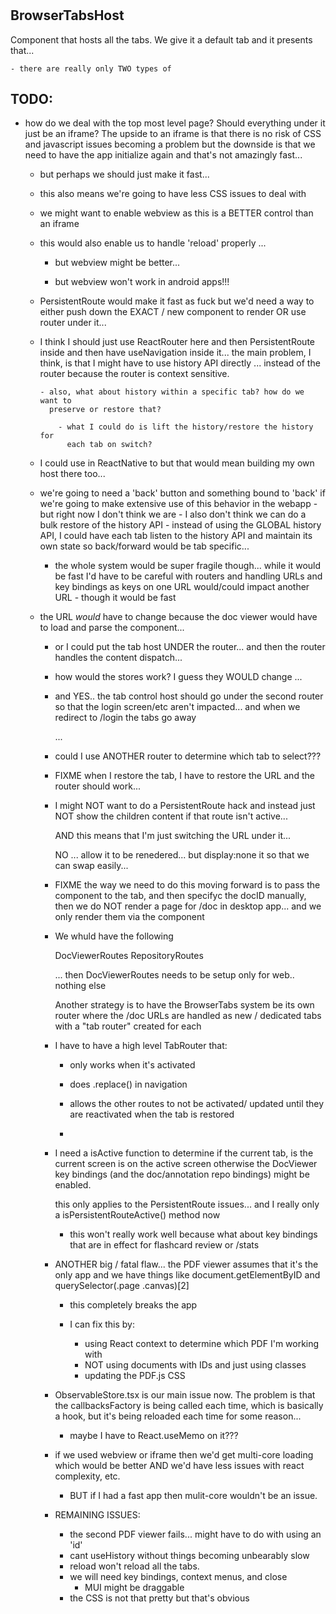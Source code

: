 # 

## BrowserTabsHost

Component that hosts all the tabs.  We give it a default tab and it presents
that...

    - there are really only TWO types of 
    
## TODO:

- how do we deal with the top most level page?  Should everything under it just
  be an iframe?  The upside to an iframe is that there is no risk of CSS and 
  javascript issues becoming a problem but the downside is that we need to have
  the app initialize again and that's not amazingly fast... 
  
    - but perhaps we should just make it fast... 
    
    - this also means we're going to have less CSS issues to deal with
    
    - we might want to enable webview as this is a BETTER control than an iframe
    
    - this would also enable us to handle 'reload' properly ... 
    
        - but webview might be better... 
        
        - but webview won't work in android apps!!!

    - PersistentRoute would make it fast as fuck but we'd need a way to either
      push down the EXACT / new component to render OR use router under it... 
      
  - I think I should just use ReactRouter here and then PersistentRoute inside 
    and then have useNavigation inside it... the main problem, I think, is that
    I might have to use history API directly ... instead of the router because
    the router is context sensitive.  
    
        - also, what about history within a specific tab? how do we want to 
          preserve or restore that?
          
            - what I could do is lift the history/restore the history for 
              each tab on switch?  
              
  - I could use <webview> in ReactNative to but that would mean building my own 
    host there too... 
    
  - we're going to need a 'back' button and something bound to 'back' if we're
    going to make extensive use of this behavior in the webapp - but right now
    I don't think we are
        - I also don't think we can do a bulk restore of the history API
        - instead of using the GLOBAL history API, I could have each tab listen
          to the history API and maintain its own state so back/forward would be
          tab specific... 
          
    - the whole system would be super fragile though... while it would be fast
      I'd have to be careful with routers and handling URLs and key bindings as
      keys on one URL would/could impact another URL - though it would be fast
      
  - the URL *would* have to change because the doc viewer would have to load 
    and parse the component... 
       
       - or I could put the tab host UNDER the router... and then the router
         handles the content dispatch... 
         
       - how would the stores work?  I guess they WOULD change ...
       
       - and YES.. the tab control host should go under the second router so that
         the login screen/etc aren't impacted... and when we redirect to /login
         the tabs go away
         
         ... 
         
       - could I use ANOTHER router to determine which tab to select???   

    - FIXME when I restore the tab, I have to restore the URL and the router 
      should work...  
      
    - I might NOT want to do a PersistentRoute hack and instead just NOT show 
      the children content if that route isn't active... 
      
        AND this means that I'm just switching the URL under it... 
        
        NO ... allow it to be renedered... but display:none it so that we can 
        swap easily... 
        
        
    - FIXME the way we need to do this moving forward is to pass the component 
      to the tab, and then specifyc the docID manually, then we do NOT render 
      a page for /doc in desktop app... and we only render them via the 
      component
    

    - We whuld have the following
    
        DocViewerRoutes
        RepositoryRoutes
        
        ... then DocViewerRoutes needs to be setup only for web.. nothing else
        
        Another strategy is to have the BrowserTabs system be its own router 
        where the /doc URLs are handled as new / dedicated tabs with a "tab 
        router" created for each


    - I have to have a high level TabRouter that:
        - only works when it's activated
        - does .replace() in navigation 
        - allows the other routes to not be activated/ updated until they are
          reactivated when the tab is restored
          
        - 
        
    - I need a isActive function to determine if the current tab, is the current
      screen is on the active screen otherwise the DocViewer key bindings 
      (and the doc/annotation repo bindings) might be enabled.
      
        this only applies to the PersistentRoute issues... and I really only 
        a isPersistentRouteActive() method now 
        
        - this won't really work well because what about key bindings that are 
          in effect for flashcard review or /stats 
          
            
    - ANOTHER big / fatal flaw... the PDF viewer assumes that it's the only app
      and we have things like document.getElementByID and querySelector(.page .canvas)[2]
      
        - this completely breaks the app             
        
        - I can fix this by:
        
            - using React context to determine which PDF I'm working with
            - NOT using documents with IDs and just using classes
            - updating the PDF.js CSS
            
            
    - ObservableStore.tsx is our main issue now. The problem is that the 
      callbacksFactory is being called each time, which is basically a hook, 
      but it's being reloaded each time for some reason... 
      
        - maybe I have to React.useMemo on it??? 

    - if we used webview or iframe then we'd get multi-core loading which would
      be better AND we'd have less issues with react complexity, etc.  
      
        - BUT if I had a fast app then mulit-core wouldn't be an issue. 


    - REMAINING ISSUES:
        - the second PDF viewer fails... might have to do with using an 'id'
        - cant useHistory without things becoming unbearably slow
        - reload won't reload all the tabs.
        - we will need key bindings, context menus, and close
            - MUI might be draggable
        - the CSS is not that pretty but that's obvious
